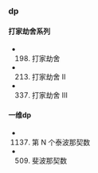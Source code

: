 ### dp


#### 打家劫舍系列
- 198. 打家劫舍
- 213. 打家劫舍 II
- 337. 打家劫舍 III


#### 一维dp
- 1137. 第 N 个泰波那契数
- 509. 斐波那契数
